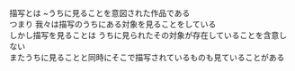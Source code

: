 描写とは ~うちに見ることを意図された作品である  
つまり 我々は描写のうちにある対象を見ることをしている  
しかし描写を見ることは うちに見られたその対象が存在していることを含意しない  
またうちに見ることと同時にそこで描写されているものも見ていることがある  